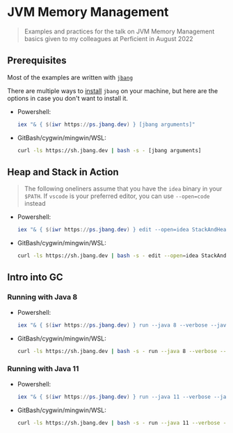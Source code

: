 # JVM Memory Management

> Examples and practices for the talk on JVM Memory Management basics given to my colleagues at Perficient in August 2022

## Prerequisites

Most of the examples are written with [`jbang`](https://www.jbang.dev/)

There are multiple ways to [install](https://www.jbang.dev/download/) `jbang` on your machine, but here are the options in case
you don't want to install it.

- Powershell:

    ```ps1
    iex "& { $(iwr https://ps.jbang.dev) } [jbang arguments]"
    ```

- GitBash/cygwin/mingwin/WSL:

    ```bash
    curl -ls https://sh.jbang.dev | bash -s - [jbang arguments]
    ```

## Heap and Stack in Action

> The following oneliners assume that you have the `idea` binary in your `$PATH`. If `vscode` is your preferred editor, you can
use `--open=code` instead

- Powershell:

    ```ps1
    iex "& { $(iwr https://ps.jbang.dev) } edit --open=idea StackAndHeap@garodriguezlp/jvm-memory-management"
    ```

- GitBash/cygwin/mingwin/WSL:

    ```bash
    curl -ls https://sh.jbang.dev | bash -s - edit --open=idea StackAndHeap@garodriguezlp/jvm-memory-management
    ```

## Intro into GC

### Running with Java 8

- Powershell:

    ```ps1
    iex "& { $(iwr https://ps.jbang.dev) } run --java 8 --verbose --java-options='-Xmx127m' IntroGarbageCollection@garodriguezlp/jvm-memory-management"
    ```

- GitBash/cygwin/mingwin/WSL:

    ```bash
    curl -ls https://sh.jbang.dev | bash -s - run --java 8 --verbose --java-options="-Xmx127m" IntroGarbageCollection@garodriguezlp/jvm-memory-management
    ```

### Running with Java 11

- Powershell:

    ```ps1
    iex "& { $(iwr https://ps.jbang.dev) } run --java 11 --verbose --java-options='-Xmx127m' IntroGarbageCollection@garodriguezlp/jvm-memory-management"
    ```

- GitBash/cygwin/mingwin/WSL:

    ```bash
    curl -ls https://sh.jbang.dev | bash -s - run --java 11 --verbose --java-options="-Xmx127m" IntroGarbageCollection@garodriguezlp/jvm-memory-management
    ```
